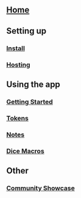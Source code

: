 ## [Home](https://github.com/dungeon-revealer/dungeon-revealer/wiki/Install)
## Setting up 
### [Install](https://github.com/dungeon-revealer/dungeon-revealer/wiki/Install)
### [Hosting](https://github.com/dungeon-revealer/dungeon-revealer/wiki/Hosting)
## Using the app
### [Getting Started](https://github.com/dungeon-revealer/dungeon-revealer/wiki/Getting-Started)
### [Tokens](https://github.com/dungeon-revealer/dungeon-revealer/wiki/Tokens)
### [Notes](https://github.com/dungeon-revealer/dungeon-revealer/wiki/Notes)
### [Dice Macros](https://github.com/dungeon-revealer/dungeon-revealer/wiki/Dice-Macros)
## Other
### [Community Showcase](https://github.com/dungeon-revealer/dungeon-revealer/wiki/Community-Showcase)
